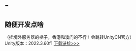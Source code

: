 # -
随便开发点啥
---
（挂境外服务器的梯子，香港和澳门的不行！会跳转UnityCN官方）  
Unity版本：2022.3.60f1  [下载链接>>>](https://unity.com/releases/editor/whats-new/2022.3.60)